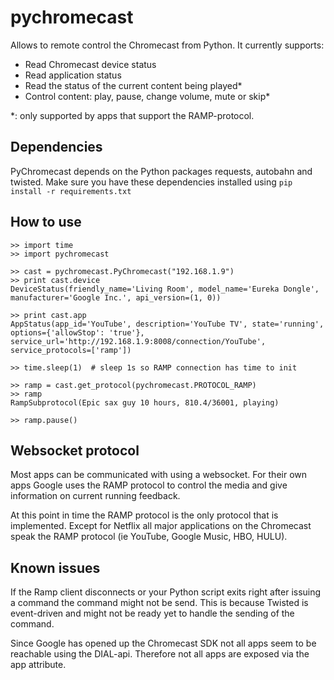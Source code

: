pychromecast
============

Allows to remote control the Chromecast from Python. It currently supports:
 - Read Chromecast device status
 - Read application status
 - Read the status of the current content being played*
 - Control content: play, pause, change volume, mute or skip*

*: only supported by apps that support the RAMP-protocol.

Dependencies
------------

PyChromecast depends on the Python packages requests, autobahn and twisted. Make sure you have these dependencies installed using `pip install -r requirements.txt`

How to use
----------

    >> import time
    >> import pychromecast

    >> cast = pychromecast.PyChromecast("192.168.1.9")
    >> print cast.device
    DeviceStatus(friendly_name='Living Room', model_name='Eureka Dongle', manufacturer='Google Inc.', api_version=(1, 0))

    >> print cast.app
    AppStatus(app_id='YouTube', description='YouTube TV', state='running', options={'allowStop': 'true'}, service_url='http://192.168.1.9:8008/connection/YouTube', service_protocols=['ramp'])

    >> time.sleep(1)  # sleep 1s so RAMP connection has time to init

    >> ramp = cast.get_protocol(pychromecast.PROTOCOL_RAMP)
    >> ramp
    RampSubprotocol(Epic sax guy 10 hours, 810.4/36001, playing)

    >> ramp.pause()

Websocket protocol
------------------

Most apps can be communicated with using a websocket. For their own apps Google uses the RAMP protocol to control the media and give information on current running feedback.

At this point in time the RAMP protocol is the only protocol that is implemented. Except for Netflix all major applications on the Chromecast speak the RAMP protocol (ie YouTube, Google Music, HBO, HULU).

Known issues
------------

If the Ramp client disconnects or your Python script exits right after issuing a command the command might not be send. This is because Twisted is event-driven and might not be ready yet to handle the sending of the command.

Since Google has opened up the Chromecast SDK not all apps seem to be reachable using the DIAL-api. Therefore not all apps are exposed via the app attribute.

